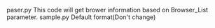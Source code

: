 paser.py
This code will get brower information based on Browser_List parameter.
sample.py
Default format(Don't change)
